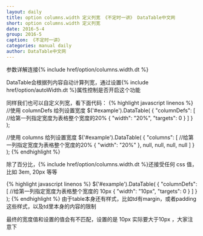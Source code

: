 ```yaml
---
layout: daily
title: option columns.width 定义列宽 《不定时一讲》 DataTable中文网
short: option columns.width 定义列宽
date: 2016-5-4
group: 2016-5
caption: 《不定时一讲》
categories: manual daily
author: DataTable中文网
---
```

参数详解连接{% include href/option/columns.width.dt %}

DataTable会根据列内容自动计算列宽，通过设置{% include href/option/autoWidth.dt %}属性控制是否开启这个功能

同样我们也可以自定义列宽，看下面代码：
{% highlight javascript linenos %}
//使用 columnDefs 给列设置宽度
$('#example').DataTable( {
  "columnDefs": [
    //给第一列指定宽度为表格整个宽度的20%
    { "width": "20%", "targets": 0 }
  ]
} );

//使用 columns 给列设置宽度
$('#example').DataTable( {
  "columns": [
  //给第一列指定宽度为表格整个宽度的20%
    { "width": "20%" },
    null,
    null,
    null,
    null
  ]
} );
{% endhighlight %}

除了百分比，{% include href/option/columns.width.dt %}还接受任何 css 值，比如 3em, 20px 等等

{% highlight javascript linenos %}
$('#example').DataTable( {
  "columnDefs": [
    //给第一列指定宽度为表格整个宽度的 10px
    { "width": "10px", "targets": 0 }
  ]
} );
{% endhighlight %}
由于table本身还有样式，比如td有margin，或者padding这些样式，以及td里本身的内容的限制

最终的宽度值和设置的值会有不匹配，设置的是 10px  实际要大于10px ，大家注意下



